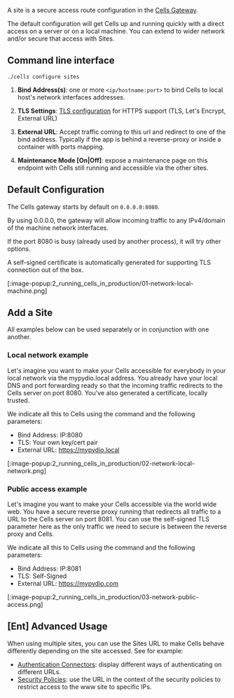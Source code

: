 A site is a secure access route configuration in the [Cells Gateway](./glossary).

The default configuration will get Cells up and running quickly with a direct access on a server or on a local machine. You can extend to wider network 
and/or secure that access with Sites.

## Command line interface

```
./cells configure sites
```

1. **Bind Address(s)**: one or more `<ip/hostname:port>` to bind Cells to local host's network interfaces addresses. 

2. **TLS Settings**: [TLS configuration](./configure-tls) for HTTPS support (TLS, Let's Encrypt, External URL)

3. **External URL**: Accept traffic coming to this url and redirect to one of the bind address.
    Typically if the app is behind a reverse-proxy or inside a container with ports mapping.

4. **Maintenance Mode [On|Off]**: expose a maintenance page on this endpoint with Cells still running and accessible via the other sites.

## Default Configuration

The Cells gateway starts by default on `0.0.0.0:8080`.

By using 0.0.0.0, the gateway will allow incoming traffic to any IPv4/domain of the machine network interfaces.

If the port 8080 is busy (already used by another process), it will try other options.

A self-signed certificate is automatically generated for supporting TLS connection out of the box.

[:image-popup:2_running_cells_in_production/01-network-local-machine.png]

## Add a Site

All examples below can be used separately or in conjunction with one another.

### Local network example

Let's imagine you want to make your Cells accessible for everybody in your local network via the mypydio.local address. You already have your local DNS
and port forwarding ready so that the incoming traffic redirects to the Cells server on port 8080. You've also generated a certificate, locally trusted.

We indicate all this to Cells using the command and the following parameters:

  - Bind Address: IP:8080
  - TLS: Your own key/cert pair
  - External URL: https://mypydio.local

[:image-popup:2_running_cells_in_production/02-network-local-network.png]

### Public access example

Let's imagine you want to make your Cells accessible via the world wide web. You have a secure reverse proxy running that redirects all traffic to a URL to the
Cells server on port 8081. You can use the self-signed TLS parameter here as the only traffic we need to secure is between the reverse proxy and Cells.

We indicate all this to Cells using the command and the following parameters:

  - Bind Address: IP:8081
  - TLS: Self-Signed
  - External URL: https://mypydio.com

[:image-popup:2_running_cells_in_production/03-network-public-access.png]

## [Ent] Advanced Usage

When using multiple sites, you can use the Sites URL to make Cells behave differently depending on the site accessed. See for example:

 - [Authentication Connectors](./ent-using-sso-external-identity-provider): display different ways of authenticating on different URLs.  
 - [Security Policies](./ent-security-policies): use the URL in the context of the security policies to restrict access to the www site to specific IPs.
